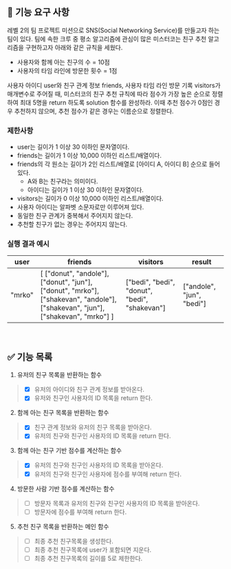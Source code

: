 ## 🚀 기능 요구 사항

레벨 2의 팀 프로젝트 미션으로 SNS(Social Networking Service)를 만들고자 하는 팀이 있다. 팀에 속한 크루 중 평소 알고리즘에 관심이 많은 미스터코는 친구 추천 알고리즘을 구현하고자 아래와 같은 규칙을 세웠다.

- 사용자와 함께 아는 친구의 수 = 10점
- 사용자의 타임 라인에 방문한 횟수 = 1점

사용자 아이디 user와 친구 관계 정보 friends, 사용자 타임 라인 방문 기록 visitors가 매개변수로 주어질 때, 미스터코의 친구 추천 규칙에 따라 점수가 가장 높은 순으로 정렬하여 최대 5명을 return 하도록 solution 함수를 완성하라. 이때 추천 점수가 0점인 경우 추천하지 않으며, 추천 점수가 같은 경우는 이름순으로 정렬한다.

### 제한사항

- user는 길이가 1 이상 30 이하인 문자열이다.
- friends는 길이가 1 이상 10,000 이하인 리스트/배열이다.
- friends의 각 원소는 길이가 2인 리스트/배열로 [아이디 A, 아이디 B] 순으로 들어있다.
    - A와 B는 친구라는 의미이다.
    - 아이디는 길이가 1 이상 30 이하인 문자열이다.
- visitors는 길이가 0 이상 10,000 이하인 리스트/배열이다.
- 사용자 아이디는 알파벳 소문자로만 이루어져 있다.
- 동일한 친구 관계가 중복해서 주어지지 않는다.
- 추천할 친구가 없는 경우는 주어지지 않는다.

### 실행 결과 예시

| user | friends | visitors | result |
| --- | --- | --- | --- |
| "mrko" | [ ["donut", "andole"], ["donut", "jun"], ["donut", "mrko"], ["shakevan", "andole"], ["shakevan", "jun"], ["shakevan", "mrko"] ] | ["bedi", "bedi", "donut", "bedi", "shakevan"] | ["andole", "jun", "bedi"] |

</br>

## ✅ 기능 목록
1. 유저의 친구 목록을 반환하는 함수
> - [x] 유저의 아이디와 친구 관계 정보를 받아온다.
> - [x] 유저와 친구인 사용자의 ID 목록을 return 한다.
2. 함께 아는 친구 목록을 반환하는 함수
> - [x] 친구 관계 정보와 유저의 친구 목록을 받아온다.
> - [x] 유저의 친구와 친구인 사용자의 ID 목록을 return 한다.
3. 함께 아는 친구 기반 점수를 계산하는 함수
> - [x] 유저의 친구와 친구인 사용자의 ID 목록을 받아온다.
> - [x] 유저의 친구와 친구인 사용자에 점수를 부여해 return 한다.
4. 방문한 사람 기반 점수를 계산하는 함수
> - [ ] 방문자 목록과 유저의 친구와 친구인 사용자의 ID 목록을 받아온다.
> - [ ] 방문자에 점수를 부여해 return 한다.
5. 추천 친구 목록을 반환하는 메인 함수
> - [ ] 최종 추천 친구목록을 생성한다.
> - [ ] 최종 추천 친구목록에 user가 포함되면 지운다.
> - [ ] 최종 추천 친구목록의 길이를 5로 제한한다.